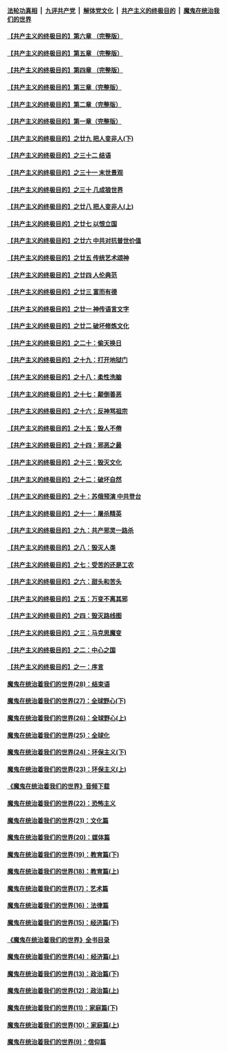 ####  [法轮功真相](../../../../basic/blob/master/README.md?t=12182013) &nbsp;|&nbsp; [九评共产党](../../../../9ping.md/blob/master/README.md?t=12182013) &nbsp;|&nbsp; [解体党文化](../../../../jtdwh.md/blob/master/README.md?t=12182013)  &nbsp;|&nbsp; [共产主义的终极目的](../../../../gczydzjmd.md/blob/master/README.md?t=12182013) &nbsp;|&nbsp; [魔鬼在统治我们的世界](../../../../mgztzwmdsj.md/blob/master/README.md?t=12182013) 

#### [【共产主义的终极目的】第六章 （完整版）](../pages/nsc422/n11428913.md?t=12182013) 

#### [【共产主义的终极目的】第五章 （完整版）](../pages/nsc422/n11428912.md?t=12182013) 

#### [【共产主义的终极目的】第四章 （完整版）](../pages/nsc422/n11428907.md?t=12182013) 

#### [【共产主义的终极目的】第三章（完整版）](../pages/nsc422/n11428848.md?t=12182013) 

#### [【共产主义的终极目的】第二章（完整版）](../pages/nsc422/n11428831.md?t=12182013) 

#### [【共产主义的终极目的】第一章（完整版）](../pages/nsc422/n11417651.md?t=12182013) 

#### [【共产主义的终极目的】之廿九 把人变非人(下)](../pages/nsc422/n11344140.md?t=12182013) 

#### [【共产主义的终极目的】之三十二 结语](../pages/nsc422/n11360535.md?t=12182013) 

#### [【共产主义的终极目的】之三十一 末世景观](../pages/nsc422/n11351129.md?t=12182013) 

#### [【共产主义的终极目的】之三十 几成狼世界](../pages/nsc422/n11348280.md?t=12182013) 

#### [【共产主义的终极目的】之廿八 把人变非人(上)](../pages/nsc422/n11340492.md?t=12182013) 

#### [【共产主义的终极目的】之廿七 以恨立国](../pages/nsc422/n11336944.md?t=12182013) 

#### [【共产主义的终极目的】之廿六 中共对抗普世价值](../pages/nsc422/n11324785.md?t=12182013) 

#### [【共产主义的终极目的】之廿五 传统艺术颂神](../pages/nsc422/n11296396.md?t=12182013) 

#### [【共产主义的终极目的】之廿四 人伦典范](../pages/nsc422/n11296397.md?t=12182013) 

#### [【共产主义的终极目的】之廿三 富而有德](../pages/nsc422/n11283598.md?t=12182013) 

#### [【共产主义的终极目的】之廿一 神传语言文字](../pages/nsc422/n11263265.md?t=12182013) 

#### [【共产主义的终极目的】之廿二 破坏修炼文化](../pages/nsc422/n11245728.md?t=12182013) 

#### [【共产主义的终极目的】之二十：偷天换日](../pages/nsc422/n11238846.md?t=12182013) 

#### [【共产主义的终极目的】之十九：打开地狱门](../pages/nsc422/n11206376.md?t=12182013) 

#### [【共产主义的终极目的】之十八：柔性洗脑](../pages/nsc422/n11199994.md?t=12182013) 

#### [【共产主义的终极目的】之十七：颠倒善恶](../pages/nsc422/n11179782.md?t=12182013) 

#### [【共产主义的终极目的】之十六：反神骂祖宗](../pages/nsc422/n11166798.md?t=12182013) 

#### [【共产主义的终极目的】之十五：毁人不倦](../pages/nsc422/n11166792.md?t=12182013) 

#### [【共产主义的终极目的】之十四：邪恶之最](../pages/nsc422/n11150249.md?t=12182013) 

#### [【共产主义的终极目的】之十三：毁灭文化](../pages/nsc422/n11135227.md?t=12182013) 

#### [【共产主义的终极目的】之十二：破坏自然](../pages/nsc422/n11135214.md?t=12182013) 

#### [【共产主义的终极目的】之十：苏俄预演 中共登台](../pages/nsc422/n11118424.md?t=12182013) 

#### [【共产主义的终极目的】之十一：屠杀精英](../pages/nsc422/n11118442.md?t=12182013) 

#### [【共产主义的终极目的】之九：共产邪灵一路杀](../pages/nsc422/n11114139.md?t=12182013) 

#### [【共产主义的终极目的】之八：毁灭人类](../pages/nsc422/n11108503.md?t=12182013) 

#### [【共产主义的终极目的】之七：受苦的还是工农](../pages/nsc422/n11101809.md?t=12182013) 

#### [【共产主义的终极目的】之六：甜头和苦头](../pages/nsc422/n11096971.md?t=12182013) 

#### [【共产主义的终极目的】之五：万变不离其邪](../pages/nsc422/n11091285.md?t=12182013) 

#### [【共产主义的终极目的】之四：毁灭路线图](../pages/nsc422/n11086284.md?t=12182013) 

#### [【共产主义的终极目的】之三：马克思魔变](../pages/nsc422/n11061941.md?t=12182013) 

#### [【共产主义的终极目的】之二：中心之国](../pages/nsc422/n11047728.md?t=12182013) 

#### [【共产主义的终极目的】之一：序言](../pages/nsc422/n11086077.md?t=12182013) 

#### [魔鬼在统治着我们的世界(28)：结束语](../pages/nsc422/n10936246.md?t=12182013) 

#### [魔鬼在统治着我们的世界(27)：全球野心(下)](../pages/nsc422/n10928319.md?t=12182013) 

#### [魔鬼在统治着我们的世界(26)：全球野心(上)](../pages/nsc422/n10900318.md?t=12182013) 

#### [魔鬼在统治着我们的世界(25)：全球化](../pages/nsc422/n10788205.md?t=12182013) 

#### [魔鬼在统治着我们的世界(24)：环保主义(下)](../pages/nsc422/n10695307.md?t=12182013) 

#### [魔鬼在统治着我们的世界(23)：环保主义(上)](../pages/nsc422/n10688613.md?t=12182013) 

#### [《魔鬼在统治着我们的世界》音频下载](../pages/nsc422/n10635553.md?t=12182013) 

#### [魔鬼在统治着我们的世界(22)：恐怖主义](../pages/nsc422/n10614727.md?t=12182013) 

#### [魔鬼在统治着我们的世界(21)：文化篇](../pages/nsc422/n10597706.md?t=12182013) 

#### [魔鬼在统治着我们的世界(20)：媒体篇](../pages/nsc422/n10586579.md?t=12182013) 

#### [魔鬼在统治着我们的世界(19)：教育篇(下)](../pages/nsc422/n10564808.md?t=12182013) 

#### [魔鬼在统治着我们的世界(18)：教育篇(上)](../pages/nsc422/n10526970.md?t=12182013) 

#### [魔鬼在统治着我们的世界(17)：艺术篇](../pages/nsc422/n10499093.md?t=12182013) 

#### [魔鬼在统治着我们的世界(16)：法律篇](../pages/nsc422/n10485969.md?t=12182013) 

#### [魔鬼在统治着我们的世界(15)：经济篇(下)](../pages/nsc422/n10469975.md?t=12182013) 

#### [《魔鬼在统治着我们的世界》全书目录](../pages/nsc422/n10464261.md?t=12182013) 

#### [魔鬼在统治着我们的世界(14)：经济篇(上)](../pages/nsc422/n10457370.md?t=12182013) 

#### [魔鬼在统治着我们的世界(13)：政治篇(下)](../pages/nsc422/n10448270.md?t=12182013) 

#### [魔鬼在统治着我们的世界(12)：政治篇(上)](../pages/nsc422/n10444576.md?t=12182013) 

#### [魔鬼在统治着我们的世界(11)：家庭篇(下)](../pages/nsc422/n10440961.md?t=12182013) 

#### [魔鬼在统治着我们的世界(10)：家庭篇(上)](../pages/nsc422/n10435448.md?t=12182013) 

#### [魔鬼在统治着我们的世界(9)：信仰篇](../pages/nsc422/n10432159.md?t=12182013) 


